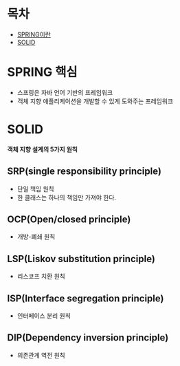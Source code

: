 # 목차
- [SPRING이란](#spring-핵심)
- [SOLID](#solid)

# SPRING 핵심

- 스프링은 자바 언어 기반의 프레임워크
- 객체 지향 애플리케이션을 개발할 수 있게 도와주는 프레임워크

# SOLID
**객체 지향 설계의 5가지 원칙**
## SRP(single responsibility principle)
- 단일 책임 원칙
- 한 클래스는 하나의 책임만 가져야 한다.
## OCP(Open/closed principle)
- 개방-폐쇄 원칙 

## LSP(Liskov substitution principle)
- 리스코프 치환 원칙
## ISP(Interface segregation principle)
- 인터페이스 분리 원칙
## DIP(Dependency inversion principle)
- 의존관계 역전 원칙 